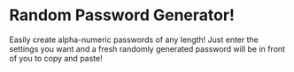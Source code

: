 # Random Password Generator!

Easily create alpha-numeric passwords of any length! Just enter the settings you want and a fresh randomly generated password will be in front of you to copy and paste!
